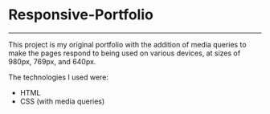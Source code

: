 # Responsive-Portfolio
---------------
This project is my original portfolio with the addition of media queries to make the pages respond to being used on various devices, at sizes of 980px, 769px, and 640px.

The technologies I used were:
- HTML
- CSS (with media queries)